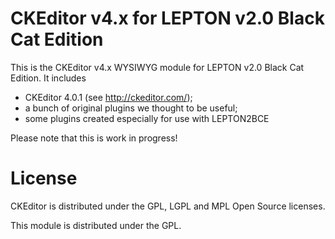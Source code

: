 CKEditor v4.x for LEPTON v2.0 Black Cat Edition
===============================================

This is the CKEditor v4.x WYSIWYG module for LEPTON v2.0 Black Cat Edition. It
includes

* CKEditor 4.0.1 (see http://ckeditor.com/);
* a bunch of original plugins we thought to be useful;
* some plugins created especially for use with LEPTON2BCE

Please note that this is work in progress!

# License

CKEditor is distributed under the GPL, LGPL and MPL Open Source licenses.

This module is distributed under the GPL.
